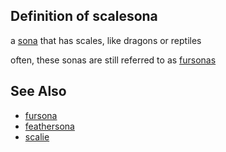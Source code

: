 ## Definition of scalesona

a [sona](./sona) that has scales, like dragons or reptiles

often, these sonas are still referred to as [fursonas](./fursona)

## See Also

- [fursona](./fursona)
- [feathersona](./feathersona)
- [scalie](./scalie)
